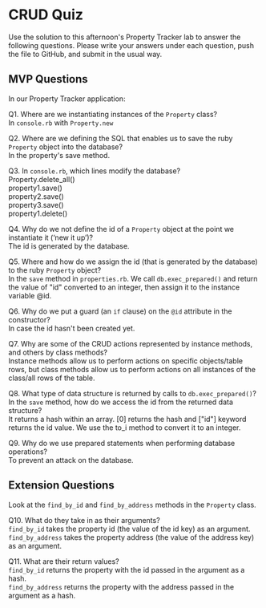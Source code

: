 # CRUD Quiz

Use the solution to this afternoon's Property Tracker lab to answer the following questions. Please write your answers under each question, push the file to GitHub, and submit in the usual way.

## MVP Questions

In our Property Tracker application:

Q1. Where are we instantiating instances of the `Property` class?  
In `console.rb` with `Property.new`  


Q2. Where are we defining the SQL that enables us to save the ruby `Property` object into the database?  
In the property's save method. 


Q3. In `console.rb`, which lines modify the database?  
Property.delete_all()  
property1.save()  
property2.save()  
property3.save()  
property1.delete()  


Q4. Why do we not define the id of a `Property` object at the point we instantiate it (‘new it up’)?  
The id is generated by the database.  


Q5. Where and how do we assign the id (that is generated by the database) to the ruby `Property` object?  
In the `save` method in `properties.rb`. We call `db.exec_prepared()` and return the value of "id" converted to an integer, then assign it to the instance variable @id.  


Q6. Why do we put a guard (an `if` clause) on the `@id` attribute in the constructor?   
In case the id hasn't been created yet.  


Q7. Why are some of the CRUD actions represented by instance methods, and others by class methods?  
Instance methods allow us to perform actions on specific objects/table rows, but class methods allow us to perform actions on all instances of the class/all rows of the table.  


Q8. What type of data structure is returned by calls to `db.exec_prepared()`? In the `save` method, how do we access the id from the returned data structure?  
It returns a hash within an array. [0] returns the hash and ["id"] keyword returns the id value. We use the to_i method to convert it to an integer.  


Q9. Why do we use prepared statements when performing database operations?  
To prevent an attack on the database.  


## Extension Questions

Look at the `find_by_id` and `find_by_address` methods in the `Property` class.

Q10. What do they take in as their arguments?  
`find_by_id` takes the property id (the value of the id key) as an argument.  
`find_by_address` takes the property address (the value of the address key) as an argument.  

Q11. What are their return values?  
`find_by_id` returns the property with the id passed in the argument as a hash.  
`find_by_address` returns the property with the address passed in the argument as a hash.
